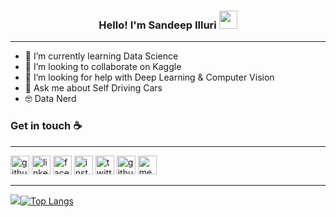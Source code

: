 <h3 align="center"> Hello! I'm Sandeep Illuri <img src="https://github.com/TheDudeThatCode/TheDudeThatCode/blob/master/Assets/Hi.gif" width="29px"> </h3>

---

- 🌱 I’m currently learning Data Science
- 👯 I’m looking to collaborate on Kaggle
- 🤔 I’m looking for help with Deep Learning & Computer Vision 
- 💬 Ask me about Self Driving Cars
- 🤓 Data Nerd

### Get in touch :coffee:
---
[<img src='https://cdn.jsdelivr.net/npm/simple-icons@3.0.1/icons/github.svg' alt='github' height='30'>](https://github.com/sandeep4055) [<img src='https://cdn.jsdelivr.net/npm/simple-icons@3.0.1/icons/linkedin.svg' alt='linkedin' height='30'>](https://www.linkedin.com/in/sandeep-illuri-aa7b0a160//) [<img src='https://cdn.jsdelivr.net/npm/simple-icons@3.0.1/icons/facebook.svg' alt='facebook' height='30'>](https://www.facebook.com/sandeep.illuri)  [<img src='https://cdn.jsdelivr.net/npm/simple-icons@3.0.1/icons/instagram.svg' alt='instagram' height='30'>](https://www.instagram.com/sandeep_illuri) [<img src='https://cdn.jsdelivr.net/npm/simple-icons@3.0.1/icons/twitter.svg' alt='twitter' height='30'>](https://twitter.com/sandeepilluri) [<img src='https://cdn.jsdelivr.net/npm/simple-icons@3.0.1/icons/github.svg' alt='github' height='30'>](https://github.com/sandeep4055)  [<img src='https://cdn.jsdelivr.net/npm/simple-icons@3.0.1/icons/medium.svg' alt='medium' height='30'>](https://illuri-sandeep5454.medium.com/) 

---

<img src="https://github-readme-stats.vercel.app/api?username=sandeep4055&&show_icons=true&theme=radical">[![Top Langs](https://github-readme-stats.vercel.app/api/top-langs/?username=sandeep4055&layout=compact&theme=radical)](https://github.com/anuraghazra/github-readme-stats)







